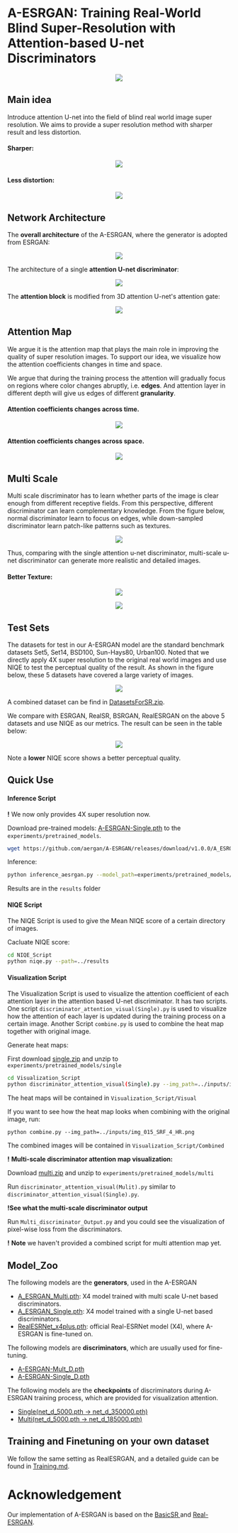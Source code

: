 # A-ESRGAN: Training Real-World Blind Super-Resolution with Attention-based U-net Discriminators



<p align="center">
  <img src="figures/Compare.png">
</p>





## Main idea

Introduce attention U-net into the field of blind real world image super resolution. We aims to provide a super resolution method with sharper result and less distortion.  

#### Sharper:

<p align="center">
  <img src="figures/Sharper.png">
</p>

#### Less distortion:

<p align="center">
  <img src="figures/Discard Distortion.png">
</p>


## Network Architecture

The **overall architecture** of the A-ESRGAN, where the generator is adopted from ESRGAN:

<p align="center">
  <img src="figures/TotalArch.png">
</p>

The architecture of a single **attention U-net discriminator**:

<p align="center">
  <img src="figures/UnetArch.png">
</p>

The **attention block** is modified from 3D attention U-net's attention gate:

<p align="center">
  <img src="figures/AttentionBlock.png">
</p>

## Attention Map

We argue it is the attention map that plays the main role in improving the quality of super resolution images. To support our idea, we visualize how the attention coefficients changes in time and space.

We argue that during the training process the attention will gradually focus on regions where color changes abruptly, i.e. **edges**. And attention layer in different depth will give us edges of different **granularity**.

#### Attention coefficients changes across time.

<p align="center">
  <img src="figures/AttentionVisual.png">
</p>

#### Attention coefficients changes across space.

<p align="center">
  <img src="figures/Layers.png">
</p>


## Multi Scale

Multi scale discriminator has to learn whether parts of the image is clear enough from different receptive fields. From this perspective, different discriminator can learn complementary knowledge. From the figure below, normal discriminator learn to focus on edges, while down-sampled discriminator learn patch-like patterns such as textures.

  <p align="center">
  <img src="figures/unet_output.png">
</p>

Thus, comparing with the single attention u-net discriminator, multi-scale u-net discriminator can generate more realistic and detailed images.

#### Better Texture:

  <p align="center">
  <img src="figures/multi1.png">
</p>

  <p align="center">
  <img src="figures/multi2.png">
</p>

## Test Sets

The datasets for test in our A-ESRGAN model are the standard benchmark datasets Set5, Set14, BSD100, Sun-Hays80, Urban100. Noted that we directly apply 4X super resolution to the original real world images and use NIQE to test the perceptual quality of the result.  As shown in the figure below, these 5 datasets have covered a large variety of images.

<p align="center">
  <img src="figures/Example Images.png">
</p>

A combined dataset can be find in [DatasetsForSR.zip](https://github.com/aergan/A-ESRGAN/releases/download/v1.0.0/DatasetsForSR.zip).

We compare with ESRGAN, RealSR, BSRGAN, RealESRGAN on the above 5 datasets and use NIQE as our metrics. The result can be seen in the table below:

<p align="center">
  <img src="figures/Metric.png">
</p>

Note a **lower** NIQE score shows a better perceptual quality.

## Quick Use

#### **Inference Script**

**!** We now only provides 4X super resolution now.

Download pre-trained models: [A-ESRGAN-Single.pth](https://github.com/aesrgan/A-ESRGAN/releases/download/v1.0.0/A_ESRGAN_Single.pth) to the `experiments/pretrained_models`.

```bash
wget https://github.com/aergan/A-ESRGAN/releases/download/v1.0.0/A_ESRGAN_Single.pth
```

Inference:

```bash
python inference_aesrgan.py --model_path=experiments/pretrained_models/A_ESRGAN_Single.pth --input=inputs
```

Results are in the `results` folder

#### NIQE Script

The NIQE Script is used to give the Mean NIQE score of a certain directory of images.

Cacluate NIQE score:

```bash
cd NIQE_Script
python niqe.py --path=../results
```

#### Visualization Script

The Visualization Script is used to visualize the attention coefficient of each attention layer in the attention based U-net discriminator. It has two scripts. One script `discriminator_attention_visual(Single).py`  is used to visualize how the attention of each layer is updated during the training process on a certain image. Another Script `combine.py` is used to combine the heat map together with original image.

Generate heat maps:

First download [single.zip](https://github.com/aesrgan/A-ESRGAN/releases/download/v1.0.0/single.zip) and unzip to `experiments/pretrained_models/single`

```bash
cd Visualization_Script
python discriminator_attention_visual(Single).py --img_path=../inputs/img_015_SRF_4_HR.png
```

The heat maps will be contained in `Visualization_Script/Visual`

If you want to see how the heat map looks when combining with the original image, run:

```
python combine.py --img_path=../inputs/img_015_SRF_4_HR.png
```

The combined images will be contained in  `Visualization_Script/Combined`

**!** **Multi-scale discriminator attention map visualization:**

Download [multi.zip](https://github.com/aesrgan/A-ESRGAN/releases/download/v1.0.0/multi.zip) and  unzip to `experiments/pretrained_models/multi`

Run  `discriminator_attention_visual(Mulit).py` similar to  `discriminator_attention_visual(Single).py`.

**!See what the multi-scale discriminator output**

Run `Multi_discriminator_Output.py` and you could see the visualization of pixel-wise loss from the discriminators.

**!** **Note** we haven't provided a combined script for multi attention map yet.

## Model_Zoo

The following models are the **generators**, used in the A-ESRGAN

- [A_ESRGAN_Multi.pth](https://github.com/aergan/A-ESRGAN/releases/download/v1.0.0/A_ESRGAN_Multi.pth): X4 model trained with multi scale U-net based discriminators.
- [A_ESRGAN_Single.pth](https://github.com/aergan/A-ESRGAN/releases/download/v1.0.0/A_ESRGAN_Single.pth): X4 model trained with a single U-net based discriminators.
- [RealESRNet_x4plus.pth](https://github.com/aergan/A-ESRGAN/releases/download/v1.0.0/RealESRNet_x4plus.pth): official Real-ESRNet model (X4), where A-ESRGAN is fine-tuned on.

The following models are **discriminators**, which are usually used for fine-tuning.

- [A-ESRGAN-Mult_D.pth](https://github.com/aergan/A-ESRGAN/releases/download/v1.0.0/A-ESRGAN_Multi_D.pth)
- [A-ESRGAN-Single_D.pth](https://github.com/aergan/A-ESRGAN/releases/download/v1.0.0/A_ESRGAN_Single_D.pth)

The following models are the **checkpoints** of discriminators during A-ESRGAN training process, which are provided for visualization attention.  

- [Single(net_d_5000.pth -> net_d_350000.pth)](https://github.com/aergan/A-ESRGAN/releases/download/v1.0.0/single.zip)
- [Multi(net_d_5000.pth -> net_d_185000.pth)](https://github.com/aergan/A-ESRGAN/releases/download/v1.0.0/multi.zip)

## Training and Finetuning on your own dataset

We follow the same setting as RealESRGAN, and a detailed guide can be found in [Training.md](Training.md).



# Acknowledgement

Our implementation of A-ESRGAN is based on the [BasicSR ](https://github.com/xinntao/BasicSR)and [Real-ESRGAN](https://github.com/xinntao/Real-ESRGAN).

